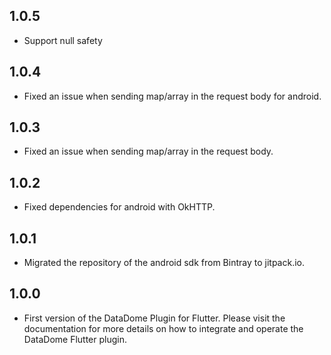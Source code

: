 ## 1.0.5

* Support null safety

## 1.0.4

* Fixed an issue when sending map/array in the request body for android.

## 1.0.3

* Fixed an issue when sending map/array in the request body.

## 1.0.2

* Fixed dependencies for android with OkHTTP.

## 1.0.1

* Migrated the repository of the android sdk from Bintray to jitpack.io.

## 1.0.0

* First version of the DataDome Plugin for Flutter. Please visit the documentation for more details on how to integrate and operate the DataDome Flutter plugin.
